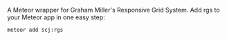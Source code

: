 A Meteor wrapper for Graham Miller's Responsive Grid System. 
Add rgs to your Meteor app in one easy step:

    meteor add scj:rgs
    